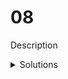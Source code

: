 # 08

Description

<details>
  <summary>Solutions</summary>
  <ol>
    <li>1713</li>
    <li>268464</li>
  </ol>
</details>

